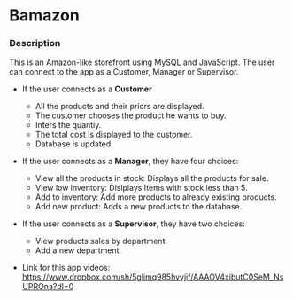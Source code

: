 # Bamazon

### Description
This is an Amazon-like storefront using MySQL and JavaScript.
The user can connect to the app as a Customer, Manager or Supervisor.

- If the user connects as a **Customer**
  - All the products and their pricrs are displayed.
  - The customer chooses the product he wants to buy.
  - Inters the quantiy. 
  - The total cost is displayed to the customer.
  - Database is updated.

- If the user connects as a **Manager**, they have four choices:
  - View all the products in stock: Displays all the products for sale.
  - View low inventory: Dislplays Items with stock less than 5.
  - Add to inventory: Add more products to already existing products.
  - Add new product: Adds a new products to the database.

- If the user connects as a **Supervisor**, they have two choices:
  - View products sales by department.
  - Add a new department.
  
- Link for this app videos:
https://www.dropbox.com/sh/5glimq985hvyjif/AAAOV4xibutC0SeM_NsUPROna?dl=0 